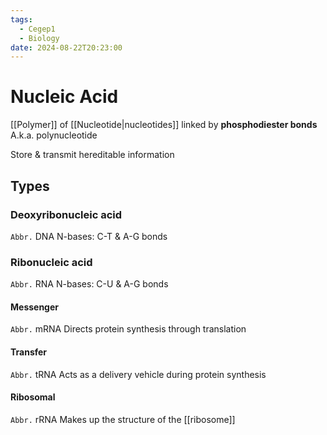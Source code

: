 ```yaml
---
tags:
  - Cegep1
  - Biology
date: 2024-08-22T20:23:00
---
```


# Nucleic Acid

[[Polymer]] of [[Nucleotide|nucleotides]] linked by **phosphodiester bonds**
A.k.a. polynucleotide

Store & transmit hereditable information

## Types

### Deoxyribonucleic acid

`Abbr.` DNA
N-bases: C-T & A-G bonds

### Ribonucleic acid

`Abbr.` RNA
N-bases: C-U & A-G bonds

#### Messenger

`Abbr.` mRNA
Directs protein synthesis through translation

#### Transfer

`Abbr.` tRNA
Acts as a delivery vehicle during protein synthesis

#### Ribosomal

`Abbr.` rRNA
Makes up the structure of the [[ribosome]]